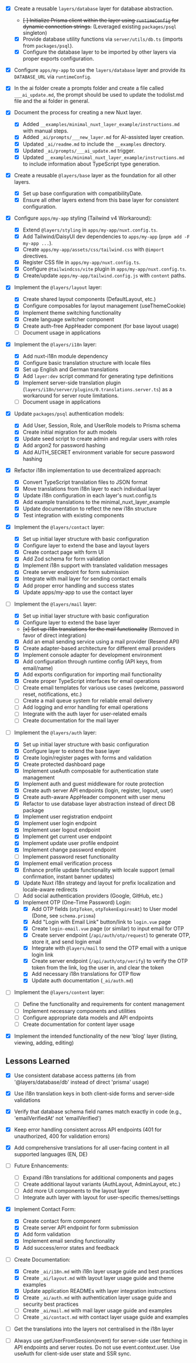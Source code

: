 - [x] Create a reusable `layers/database` layer for database abstraction.
  - ~~[ ] Initialize Prisma client within the layer using `runtimeConfig` for dynamic connection strings.~~ (Leveraged existing `packages/psql` singleton)
  - [x] Provide database utility functions via `server/utils/db.ts` (imports from `packages/psql`).
  - [x] Configure the database layer to be imported by other layers via proper exports configuration.
- [x] Configure `apps/my-app` to use the `layers/database` layer and provide its `DATABASE_URL` via `runtimeConfig`.

- [x] In the ai folder create a prompts folder and create a file called `___ai_update.md`, the prompt should be used to update the todolist.md file and the ai folder in general.

- [x] Document the process for creating a new Nuxt layer.

  - [x] Added `__examples/minimal_nuxt_layer_example/instructions.md` with manual steps.
  - [x] Added `_ai/prompts/___new_layer.md` for AI-assisted layer creation.
  - [x] Updated `_ai/readme.md` to include the `__examples` directory.
  - [x] Updated `_ai/prompts/___ai_update.md` trigger.
  - [x] Updated `__examples/minimal_nuxt_layer_example/instructions.md` to include information about TypeScript type generation.

- [x] Create a reusable `@layers/base` layer as the foundation for all other layers.

  - [x] Set up base configuration with compatibilityDate.
  - [x] Ensure all other layers extend from this base layer for consistent configuration.

- [x] Configure `apps/my-app` styling (Tailwind v4 Workaround):

  - [x] Extend `@layers/styling` in `apps/my-app/nuxt.config.ts`.
  - [x] Add Tailwind/DaisyUI dev dependencies to `apps/my-app` (`pnpm add -F my-app ...`).
  - [x] Create `apps/my-app/assets/css/tailwind.css` with `@import` directives.
  - [x] Register CSS file in `apps/my-app/nuxt.config.ts`.
  - [x] Configure `@tailwindcss/vite` plugin in `apps/my-app/nuxt.config.ts`.
  - [x] Create/update `apps/my-app/tailwind.config.js` with `content` paths.

- [x] Implement the `@layers/layout` layer:

  - [x] Create shared layout components (DefaultLayout, etc.)
  - [x] Configure composables for layout management (useThemeCookie)
  - [x] Implement theme switching functionality
  - [x] Create language switcher component
  - [x] Create auth-free AppHeader component (for base layout usage)
  - [ ] Document usage in applications

- [x] Implement the `@layers/i18n` layer:

  - [x] Add nuxt-i18n module dependency
  - [x] Configure basic translation structure with locale files
  - [x] Set up English and German translations
  - [x] Add `layer:dev` script command for generating type definitions
  - [x] Implement server-side translation plugin (`layers/i18n/server/plugins/0.translations.server.ts`) as a workaround for server route limitations.
  - [ ] Document usage in applications

- [x] Update `packages/psql` authentication models:

  - [x] Add User, Session, Role, and UserRole models to Prisma schema
  - [x] Create initial migration for auth models
  - [x] Update seed script to create admin and regular users with roles
  - [x] Add argon2 for password hashing
  - [x] Add AUTH_SECRET environment variable for secure password hashing

- [x] Refactor i18n implementation to use decentralized approach:

  - [x] Convert TypeScript translation files to JSON format
  - [x] Move translations from i18n layer to each individual layer
  - [x] Update i18n configuration in each layer's nuxt.config.ts
  - [x] Add example translations to the minimal_nuxt_layer_example
  - [x] Update documentation to reflect the new i18n structure
  - [x] Test integration with existing components

- [x] Implement the `@layers/contact` layer:

  - [x] Set up initial layer structure with basic configuration
  - [x] Configure layer to extend the base and layout layers
  - [x] Create contact page with form UI
  - [x] Add Zod schema for form validation
  - [x] Implement i18n support with translated validation messages
  - [x] Create server endpoint for form submission
  - [x] Integrate with mail layer for sending contact emails
  - [x] Add proper error handling and success states
  - [x] Update apps/my-app to use the contact layer

- [ ] Implement the `@layers/mail` layer:

  - [x] Set up initial layer structure with basic configuration
  - [x] Configure layer to extend the base layer
  - ~~[x] Set up i18n translations for the mail functionality~~ (Removed in favor of direct integration)
  - [x] Add an email sending service using a mail provider (Resend API)
  - [x] Create adapter-based architecture for different email providers
  - [x] Implement console adapter for development environment
  - [x] Add configuration through runtime config (API keys, from email/name)
  - [x] Add exports configuration for importing mail functionality
  - [x] Create proper TypeScript interfaces for email operations
  - [ ] Create email templates for various use cases (welcome, password reset, notifications, etc.)
  - [ ] Create a mail queue system for reliable email delivery
  - [ ] Add logging and error handling for email operations
  - [ ] Integrate with the auth layer for user-related emails
  - [ ] Create documentation for the mail layer

- [ ] Implement the `@layers/auth` layer:

  - [x] Set up initial layer structure with basic configuration
  - [x] Configure layer to extend the base layer
  - [x] Create login/register pages with forms and validation
  - [x] Create protected dashboard page
  - [x] Implement useAuth composable for authentication state management
  - [x] Implement auth and guest middleware for route protection
  - [x] Create auth server API endpoints (login, register, logout, user)
  - [x] Create auth-aware AppHeader component with user menu
  - [x] Refactor to use database layer abstraction instead of direct DB package
  - [x] Implement user registration endpoint
  - [x] Implement user login endpoint
  - [x] Implement user logout endpoint
  - [x] Implement get current user endpoint
  - [x] Implement update user profile endpoint
  - [x] Implement change password endpoint
  - [ ] Implement password reset functionality
  - [x] Implement email verification process
  - [x] Enhance profile update functionality with locale support (email confirmation, instant banner updates)
  - [x] Update Nuxt i18n strategy and layout for prefix localization and locale-aware redirects
  - [ ] Add social authentication providers (Google, GitHub, etc.)
  - [x] Implement OTP (One-Time Password) Login:
    - [x] Add OTP fields (`otpToken`, `otpTokenExpiresAt`) to User model (Done, see `schema.prisma`)
    - [x] Add "Login with Email Link" button/link to `login.vue` page
    - [x] Create `login-email.vue` page (or similar) to input email for OTP
    - [x] Create server endpoint (`/api/auth/otp/request`) to generate OTP, store it, and send login email
    - [x] Integrate with `@layers/mail` to send the OTP email with a unique login link
    - [x] Create server endpoint (`/api/auth/otp/verify`) to verify the OTP token from the link, log the user in, and clear the token
    - [x] Add necessary i18n translations for OTP flow
    - [x] Update auth documentation (`_ai/auth.md`)

- [ ] Implement the `@layers/content` layer:

  - [ ] Define the functionality and requirements for content management
  - [ ] Implement necessary components and utilities
  - [ ] Configure appropriate data models and API endpoints
  - [ ] Create documentation for content layer usage

- [x] Implement the intended functionality of the new 'blog' layer (listing, viewing, adding, editing)

## Lessons Learned

- [x] Use consistent database access patterns (`db` from '@layers/database/db' instead of direct 'prisma' usage)
- [x] Use i18n translation keys in both client-side forms and server-side validations
- [x] Verify that database schema field names match exactly in code (e.g., 'emailVerifiedAt' not 'emailVerified')
- [x] Keep error handling consistent across API endpoints (401 for unauthorized, 400 for validation errors)
- [x] Add comprehensive translations for all user-facing content in all supported languages (EN, DE)

- [ ] Future Enhancements:

  - [ ] Expand i18n translations for additional components and pages
  - [ ] Create additional layout variants (AuthLayout, AdminLayout, etc.)
  - [ ] Add more UI components to the layout layer
  - [ ] Integrate auth layer with layout for user-specific themes/settings

- [x] Implement Contact Form:

  - [x] Create contact form component
  - [x] Create server API endpoint for form submission
  - [x] Add form validation
  - [x] Implement email sending functionality
  - [x] Add success/error states and feedback

- [ ] Create Documentation:

  - [x] Create `_ai/i18n.md` with i18n layer usage guide and best practices
  - [x] Create `_ai/layout.md` with layout layer usage guide and theme examples
  - [x] Update application READMEs with layer integration instructions
  - [x] Create `_ai/auth.md` with authentication layer usage guide and security best practices
  - [ ] Create `_ai/mail.md` with mail layer usage guide and examples
  - [ ] Create `_ai/contact.md` with contact layer usage guide and examples

- [ ] Get the translations into the layers not centralised in the i18n layer

- [ ] Always use getUserFromSession(event) for server-side user fetching in API endpoints and server routes. Do not use event.context.user. Use useAuth for client-side user state and SSR sync.

